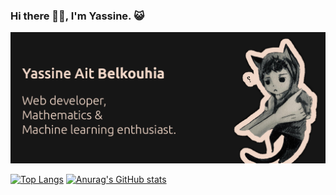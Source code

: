 ### Hi there 👋🏽, I'm Yassine. 😺

<img src="gitHub.png" alt="">


[![Top Langs](https://github-readme-stats.vercel.app/api/top-langs/?username=YassineAitBelkouhia&layout=compact)](https://github.com/anuraghazra/github-readme-stats)
 [![Anurag's GitHub stats](https://github-readme-stats.vercel.app/api?username=YassineAitBelkouhia&theme=dark)](https://github.com/anuraghazra/github-readme-stats) 
